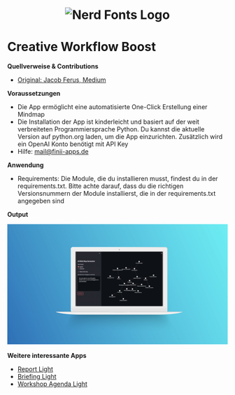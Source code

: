 <h1 align="center">
  <img src="https://www.finii-apps.de/img/finii_logo.png" width="150" alt="Nerd Fonts Logo" />
</h1>

# Creative Workflow Boost

**Quellverweise & Contributions**
- [Original: Jacob Ferus, Medium](https://levelup.gitconnected.com/ai-generated-mind-maps-with-the-chatgpt-api-in-python-and-streamlit-bad9cd63f402)
  
**Voraussetzungen**
- Die App ermöglicht eine automatisierte One-Click Erstellung einer Mindmap
- Die Installation der App ist kinderleicht und basiert auf der weit verbreiteten Programmiersprache Python. Du kannst die aktuelle Version auf python.org laden, um die App einzurichten. Zusätzlich wird ein OpenAI Konto benötigt mit API Key
- Hilfe: mail@finii-apps.de

**Anwendung**
- Requirements: Die Module, die du installieren musst, findest du in der requirements.txt. Bitte achte darauf, dass du die richtigen Versionsnummern der Module installierst, die in der requirements.txt angegeben sind

**Output**

![- Bild fehlt -](https://github.com/FINII-Apps/creative-workflow-boost/blob/main/screenshot.png?raw=true "Output of Script")

**Weitere interessante Apps**
- [Report Light](https://github.com/FINII-Apps/one-second-decks-report-light "Zur App")
- [Briefing Light](https://github.com/FINII-Apps/one-second-decks-briefing-light "Zur App")
- [Workshop Agenda Light](https://github.com/FINII-Apps/one-second-decks-workshop-light "Zur App")
